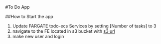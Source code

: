 #To Do App

##How to Start the app
1. Update FARGATE todo-ecs Services by setting [Number of tasks] to 3
2. navigate to the FE located in s3 bucket with
 [s3 url](https://s3.amazonaws.com/com.todo.app/index.html)
3. make new user and login

